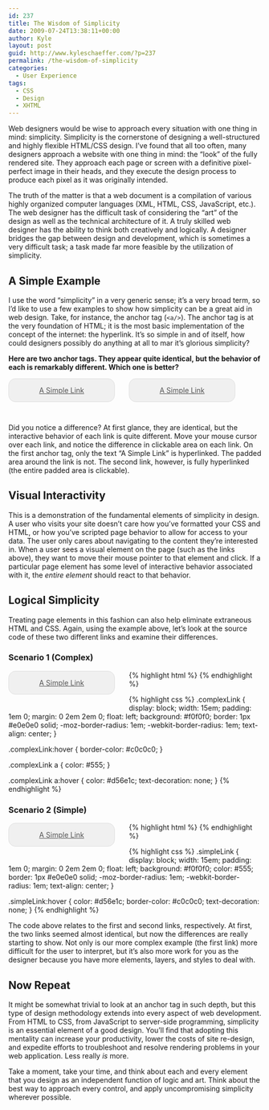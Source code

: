 ```yaml
---
id: 237
title: The Wisdom of Simplicity
date: 2009-07-24T13:38:11+00:00
author: Kyle
layout: post
guid: http://www.kyleschaeffer.com/?p=237
permalink: /the-wisdom-of-simplicity
categories:
  - User Experience
tags:
  - CSS
  - Design
  - XHTML
---
```

Web designers would be wise to approach every situation with one thing in mind: simplicity. Simplicity is the cornerstone of designing a well-structured and highly flexible HTML/CSS design. I’ve found that all too often, many designers approach a website with one thing in mind: the “look” of the fully rendered site. They approach each page or screen with a definitive pixel-perfect image in their heads, and they execute the design process to produce each pixel as it was originally intended.

The truth of the matter is that a web document is a compilation of various highly organized computer languages (XML, HTML, CSS, JavaScript, etc.). The web designer has the difficult task of considering the “art” of the design as well as the technical architecture of it. A truly skilled web designer has the ability to think both creatively and logically. A designer bridges the gap between design and development, which is sometimes a very difficult task; a task made far more feasible by the utilization of simplicity.

## A Simple Example

I use the word “simplicity” in a very generic sense; it’s a very broad term, so I’d like to use a few examples to show how simplicity can be a great aid in web design. Take, for instance, the anchor tag (`<a/>`). The anchor tag is at the very foundation of HTML; it is the most basic implementation of the concept of the internet: the hyperlink. It’s so simple in and of itself, how could designers possibly do anything at all to mar it’s glorious simplicity?

**Here are two anchor tags. They appear quite identical, but the behavior of each is remarkably different. Which one is better?**

<span class="complexLink"><a href="javascript:alert('The art of art, the glory of expression and the sunshine of the light of letters, is simplicity.\n~ Walt Whitman')">A Simple Link</a></span>
<a class="simpleLink" href="javascript:alert('Design is not just what it looks like and feels like. Design is how it works.\n~ Steve Jobs')">A Simple Link</a>
<div style="clear:both;"></div>

<style type="text/css">
.complexLink { display: block; width: 15em; padding: 1em 0; margin: 0 2em 2em 0; float: left; background: #f0f0f0; border: 1px #e0e0e0 solid; -moz-border-radius: 1em; -webkit-border-radius: 1em; text-align: center; }
.complexLink:hover { border-color: #c0c0c0; }
.complexLink a { color: #555; }
.complexLink a:hover { color: #d56e1c; text-decoration: none; }
.simpleLink { display: block; width: 15em; padding: 1em 0; margin: 0 2em 2em 0; float: left; background: #f0f0f0; color: #555; border: 1px #e0e0e0 solid; -moz-border-radius: 1em; -webkit-border-radius: 1em; text-align: center; }
.simpleLink:hover { color: #d56e1c; border-color: #c0c0c0; text-decoration: none; }
</style>

Did you notice a difference? At first glance, they are identical, but the interactive behavior of each link is quite different. Move your mouse cursor over each link, and notice the difference in clickable area on each link. On the first anchor tag, only the text “A Simple Link” is hyperlinked. The padded area around the link is not. The second link, however, is fully hyperlinked (the entire padded area is clickable).

## Visual Interactivity

This is a demonstration of the fundamental elements of simplicity in design. A user who visits your site doesn’t care how you’ve formatted your CSS and HTML, or how you’ve scripted page behavior to allow for access to your data. The user only cares about navigating to the content they’re interested in. When a user sees a visual element on the page (such as the links above), they want to move their mouse pointer to that element and click. If a particular page element has some level of interactive behavior associated with it, the _entire element_ should react to that behavior.

## Logical Simplicity

Treating page elements in this fashion can also help eliminate extraneous HTML and CSS. Again, using the example above, let’s look at the source code of these two different links and examine their differences.

### Scenario 1 (Complex)

{% highlight html %}
<span class="complexLink"><a href="...">A Simple Link</a></span>
{% endhighlight %}

{% highlight css %}
.complexLink {
  display: block;
  width: 15em;
  padding: 1em 0;
  margin: 0 2em 2em 0;
  float: left;
  background: #f0f0f0;
  border: 1px #e0e0e0 solid;
  -moz-border-radius: 1em;
  -webkit-border-radius: 1em;
  text-align: center;
}

.complexLink:hover {
  border-color: #c0c0c0;
}

.complexLink a {
  color: #555;
}

.complexLink a:hover {
  color: #d56e1c;
  text-decoration: none;
}
{% endhighlight %}

### Scenario 2 (Simple)

{% highlight html %}
<a class="simpleLink" href="...">A Simple Link</a>
{% endhighlight %}

{% highlight css %}
.simpleLink {
  display: block;
  width: 15em;
  padding: 1em 0;
  margin: 0 2em 2em 0;
  float: left;
  background: #f0f0f0;
  color: #555;
  border: 1px #e0e0e0 solid;
  -moz-border-radius: 1em;
  -webkit-border-radius: 1em;
  text-align: center;
}

.simpleLink:hover {
  color: #d56e1c;
  border-color: #c0c0c0;
  text-decoration: none;
}
{% endhighlight %}

The code above relates to the first and second links, respectively. At first, the two links seemed almost identical, but now the differences are really starting to show. Not only is our more complex example (the first link) more difficult for the user to interpret, but it’s also more work for you as the designer because you have more elements, layers, and styles to deal with.

## Now Repeat

It might be somewhat trivial to look at an anchor tag in such depth, but this type of design methodology extends into every aspect of web development. From HTML to CSS, from JavaScript to server-side programming, simplicity is an essential element of a good design. You’ll find that adopting this mentality can increase your productivity, lower the costs of site re-design, and expedite efforts to troubleshoot and resolve rendering problems in your web application. Less really _is_ more.

Take a moment, take your time, and think about each and every element that you design as an independent function of logic and art. Think about the best way to approach every control, and apply uncompromising simplicity wherever possible.
